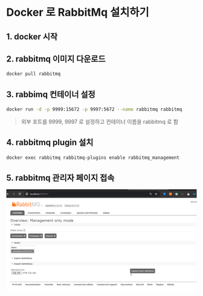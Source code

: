 # Docker 로 RabbitMq 설치하기 

## 1. docker 시작  
  
## 2. rabbitmq 이미지 다운로드 
```bash
docker pull rabbitmq
```
  
## 3. rabbimq 컨테이너 설정 
```bash
docker run -d -p 9999:15672 -p 9997:5672 --name rabbitmq rabbitmq
```
> 외부 포트를 9999, 9997 로 설정하고 컨테이너 이름을 rabbitmq 로 함 

## 4. rabbitmq plugin 설치 
```bash
docker exec rabbitmq rabbitmq-plugins enable rabbitmq_management
```
  

## 5. rabbitmq 관리자 페이지 접속 
![alt text](image.png)
